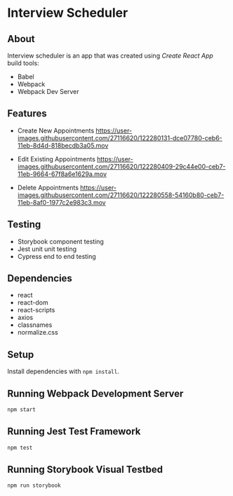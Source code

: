 


# Interview Scheduler

## About

Interview scheduler is an app that was created using _Create React App_ build tools:

- Babel
- Webpack
- Webpack Dev Server

## Features

- Create New Appointments
https://user-images.githubusercontent.com/27116620/122280131-dce07780-ceb6-11eb-8d4d-818becdb3a05.mov

- Edit Existing Appointments
https://user-images.githubusercontent.com/27116620/122280409-29c44e00-ceb7-11eb-9664-67f8a6e1629a.mov

- Delete Appointments
https://user-images.githubusercontent.com/27116620/122280558-54160b80-ceb7-11eb-8af0-1977c2e983c3.mov

## Testing

- Storybook component testing
- Jest unit unit testing
- Cypress end to end testing

## Dependencies

- react
- react-dom
- react-scripts
- axios
- classnames
- normalize.css

## Setup

Install dependencies with `npm install`.

## Running Webpack Development Server

```sh
npm start
```

## Running Jest Test Framework

```sh
npm test
```

## Running Storybook Visual Testbed

```sh
npm run storybook
```
